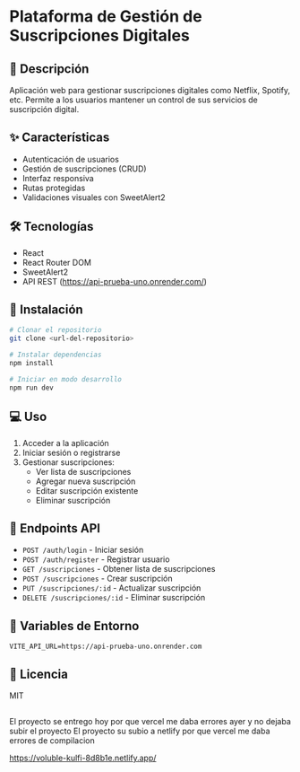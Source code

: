 # Plataforma de Gestión de Suscripciones Digitales

## 📝 Descripción
Aplicación web para gestionar suscripciones digitales como Netflix, Spotify, etc. Permite a los usuarios mantener un control de sus servicios de suscripción digital.

## ✨ Características
- Autenticación de usuarios
- Gestión de suscripciones (CRUD)
- Interfaz responsiva
- Rutas protegidas
- Validaciones visuales con SweetAlert2

## 🛠 Tecnologías
- React
- React Router DOM
- SweetAlert2
- API REST (https://api-prueba-uno.onrender.com/)

## 🚀 Instalación

```bash
# Clonar el repositorio
git clone <url-del-repositorio>

# Instalar dependencias
npm install

# Iniciar en modo desarrollo
npm run dev
```

## 💻 Uso
1. Acceder a la aplicación
2. Iniciar sesión o registrarse
3. Gestionar suscripciones:
   - Ver lista de suscripciones
   - Agregar nueva suscripción
   - Editar suscripción existente
   - Eliminar suscripción

## 🔑 Endpoints API
- `POST /auth/login` - Iniciar sesión
- `POST /auth/register` - Registrar usuario
- `GET /suscripciones` - Obtener lista de suscripciones
- `POST /suscripciones` - Crear suscripción
- `PUT /suscripciones/:id` - Actualizar suscripción
- `DELETE /suscripciones/:id` - Eliminar suscripción

## 🔐 Variables de Entorno
```env
VITE_API_URL=https://api-prueba-uno.onrender.com
```


## 📄 Licencia
MIT

##
El proyecto se entrego hoy por que vercel me daba errores ayer y no dejaba subir el proyecto
El proyecto su subio a netlify por que vercel me daba errores de compilacion 

https://voluble-kulfi-8d8b1e.netlify.app/
